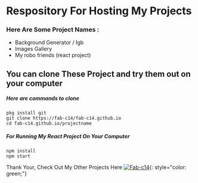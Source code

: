 # Respository For Hosting My Projects <br>
### Here Are Some Project Names \: <br>
- Background Generator / Igb
- Images Gallery
- My robo friends (react project)

## You can clone These Project and try them out on your computer
##### Here are commands to clone
  ```pkg install git``` <br>
  ```git clone https://fab-c14/fab-c14.github.io``` <br>
  ```cd fab-c14.github.io/projectname``` <br>
##### <i>For Running My React Project On Your Computer </i>
  ```npm install``` <br>
  ```npm start```<br>

Thank Your, Check Out My Other Projects Here [![Fab-c14](https://github.com)](https://github.com){: style="color: green;"}





